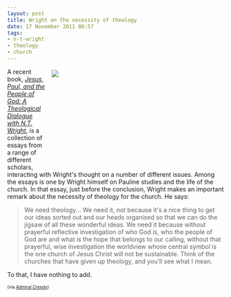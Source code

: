 ```yaml
---
layout: post
title: Wright on the necessity of theology
date: 17 November 2011 06:57
tags:
- n-t-wright
- theology
- church
---
```

<div style="float: right; margin: 5px 1px 0px 15px; width: 400px; height: 231px;"><img src="https://dl.dropbox.com/u/3897986/Jake%20Blog%20Images/ntwright4.jpg" /></div>
<p>A recent book, <a href="http://www.amazon.co.uk/gp/product/0281062137/ref=as_li_qf_sp_asin_il_tl?ie=UTF8&amp;tag=jakebeldercom-21&amp;linkCode=as2&amp;camp=1634&amp;creative=6738&amp;creativeASIN=0281062137"><em>Jesus, Paul, and the People of God: A Theological Dialogue with N.T. Wright</em></a>, is a collection of essays from a range of different scholars, interacting with Wright's thought on a number of different issues. Among the essays is one by Wright himself on Pauline studies and the life of the church. In that essay, just before the conclusion, Wright makes an important remark about the necessity of theology for the church. He says:</p>
<blockquote>
We need theology... We need it, not because it's a nice thing to get our ideas sorted out and our heads organised so that we can do the jigsaw of all these wonderful ideas. We need it because without prayerful reflective investigation of who God is, who the people of God are and what is the hope that belongs to our calling, without that prayerful, wise investigation the worldview whose central symbol is the one church of Jesus Christ will not be sustainable. Think of the churches that have given up theology, and you'll see what I mean.
</blockquote>
<p>To that, I have nothing to add.</p>

<span style="font-size: x-small;">(via <a href="http://admiralcreedy.blogspot.com/2011/11/why-churches-need-theology.html">Admiral Creedy</a>)</span>

